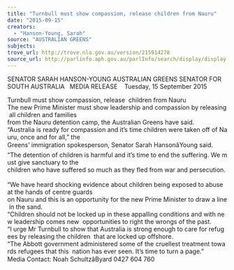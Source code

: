 ```yaml
---
title: "Turnbull must show compassion, release children from Nauru"
date: "2015-09-15"
creators:
  - "Hanson-Young, Sarah"
source: "AUSTRALIAN GREENS"
subjects:
trove_url: http://trove.nla.gov.au/version/215914278
source_url: http://parlinfo.aph.gov.au/parlInfo/search/display/display.w3p;query=Id%3A%22media/pressrel/4076486%22
---
```


 SENATOR SARAH HANSON-YOUNG  AUSTRALIAN GREENS SENATOR FOR SOUTH AUSTRALIA    MEDIA RELEASE    Tuesday, 15 September 2015   

 Turnbull must show compassion, release  children from Nauru    The new Prime Minister must show leadership and compassion by releasing all children and families  from the Nauru detention camp, the Australian Greens have said.    “Australia is ready for compassion and it’s time children were taken off of Nauru, once and for all,” the  Greens’ immigration spokesperson, Senator Sarah HansonâYoung said.    “The detention of children is harmful and it’s time to end the suffering. We must give sanctuary to the  children who have suffered so much as they fled from war and persecution.    “We have heard shocking evidence about children being exposed to abuse at the hands of centre guards  on Nauru and this is an opportunity for the new Prime Minister to draw a line in the sand.    “Children should not be locked up in these appalling conditions and with new leadership comes new  opportunities to right the wrongs of the past.    “I urge Mr Turnbull to show that Australia is strong enough to care for refugees by releasing the children  that are locked up offshore.    “The Abbott government administered some of the cruellest treatment towards refugees that this  nation has ever seen. It’s time to turn a page.”      Media Contact: Noah SchultzâByard 0427 604 760     

